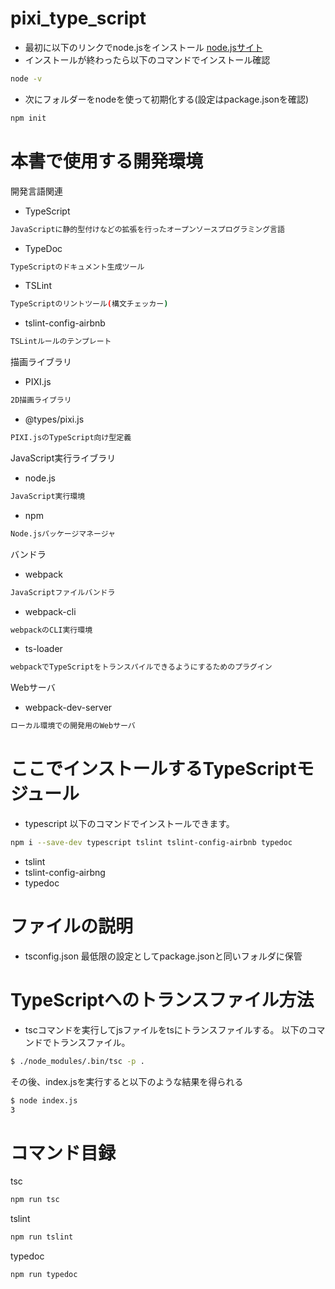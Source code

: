 # pixi_type_script
* 最初に以下のリンクでnode.jsをインストール
[node.jsサイト](https://nodejs.org/en/)
* インストールが終わったら以下のコマンドでインストール確認
```bash
node -v
```
* 次にフォルダーをnodeを使って初期化する(設定はpackage.jsonを確認)
```bash
npm init
```

# 本書で使用する開発環境
開発言語関連

* TypeScript
```bash
JavaScriptに静的型付けなどの拡張を行ったオープンソースプログラミング言語
```
* TypeDoc
```bash
TypeScriptのドキュメント生成ツール
```
* TSLint
```bash
TypeScriptのリントツール(構文チェッカー)
```
* tslint-config-airbnb
```bash
TSLintルールのテンプレート
```

描画ライブラリ
* PIXI.js
```bash
2D描画ライブラリ
```
* @types/pixi.js
```bash
PIXI.jsのTypeScript向け型定義
```

JavaScript実行ライブラリ
* node.js
```bash
JavaScript実行環境
```
* npm
```bash
Node.jsパッケージマネージャ
```

バンドラ
* webpack
```bash
JavaScriptファイルバンドラ
```
* webpack-cli
```bash
webpackのCLI実行環境
```
* ts-loader
```bash
webpackでTypeScriptをトランスパイルできるようにするためのプラグイン
```

Webサーバ
* webpack-dev-server
```bash
ローカル環境での開発用のWebサーバ
```

# ここでインストールするTypeScriptモジュール
* typescript
以下のコマンドでインストールできます。
```bash
npm i --save-dev typescript tslint tslint-config-airbnb typedoc
```
* tslint
* tslint-config-airbng
* typedoc

# ファイルの説明
* tsconfig.json
最低限の設定としてpackage.jsonと同いフォルダに保管

# TypeScriptへのトランスファイル方法
* tscコマンドを実行してjsファイルをtsにトランスファイルする。
以下のコマンドでトランスファイル。
```bash
$ ./node_modules/.bin/tsc -p .
```
その後、index.jsを実行すると以下のような結果を得られる
```bash
$ node index.js
3
```

# コマンド目録

tsc
```bash
npm run tsc
```
tslint
```bash
npm run tslint
```
typedoc
```bash
npm run typedoc
```
